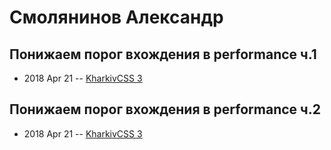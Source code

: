 # Смолянинов Александр

## Понижаем порог вхождения в performance ч.1
- 2018 Apr 21 -- [KharkivCSS 3](https://www.youtube.com/watch?v=nq4FVxvoO70&list=PLJ5NW5T60UpiopPHjYdepLi_cvw8HPUDi&index=3)    
## Понижаем порог вхождения в performance ч.2
- 2018 Apr 21 -- [KharkivCSS 3](https://www.youtube.com/watch?v=8F3IOX7N1ec&list=PLJ5NW5T60UpiopPHjYdepLi_cvw8HPUDi&index=4)    

